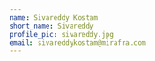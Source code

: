 ```yaml
---
name: Sivareddy Kostam
short_name: Sivareddy
profile_pic: sivareddy.jpg
email: sivareddykostam@mirafra.com
---
```

